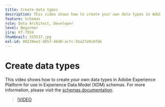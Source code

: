 ```yaml
---
title: Create data types
description: This video shows how to create your own data types in Adobe Experience Platform for use in Experience Data Model (XDM) schemas.
feature: Schemas
role: Data Architect, Developer
level: Beginner
jira: KT-7934
thumbnail: 333537.jpg
exl-id: 00239ee1-db57-4bd0-acfc-5ba27a9c8fb6
---
```

# Create data types

This video shows how to create your own data types in Adobe Experience Platform for use in Experience Data Model (XDM) schemas. For more information, please visit the [schemas documentation](https://experienceleague.adobe.com/docs/experience-platform/xdm/home.html).

>[!VIDEO](https://video.tv.adobe.com/v/333537?learn=on)
